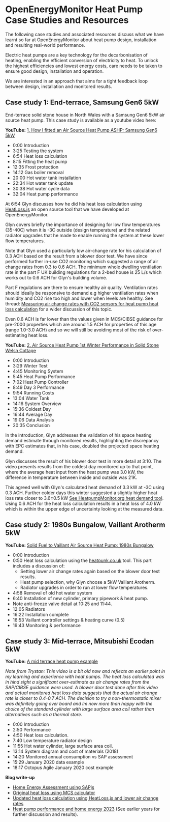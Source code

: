 # OpenEnergyMonitor Heat Pump Case Studies and Resources

The following case studies and associated resources discuss what we have learnt so far at OpenEnergyMonitor about heat pump design, installation and resulting real-world performance.

Electric heat pumps are a key technology for the decarbonisation of heating, enabling the efficient conversion of electricity to heat. To unlock the highest efficiencies and lowest energy costs, care needs to be taken to ensure good design, installation and operation.

We are interested in an approach that aims for a tight feedback loop between design, installation and monitored results.

## Case study 1: End-terrace, Samsung Gen6 5kW

End-terrace solid stone house in North Wales with a Samsung Gen6 5kW air source heat pump. This case study is available as a youtube video here:

**YouTube:**  [1. How I fitted an Air Source Heat Pump ASHP: Samsung Gen6 5kW](https://www.youtube.com/watch?v=Hyv_vQEvHgo)

  - 0:00 Introduction
  - 3:25 Testing the system
  - 6:54 Heat loss calculation
  - 8:15 Fitting the heat pump
  - 12:35 Frost protection
  - 14:12 Gas boiler removal
  - 20:00 Hot water tank installation
  - 22:34 Hot water tank update
  - 30:38 Hot water cycle data
  - 32:04 Heat pump performance

At 6:54 Glyn discusses how he did his heat loss calculation using [HeatLoss.js](https://openenergymonitor.org/heatlossjs) an open source tool that we have developed at OpenEnergyMonitor. 

Glyn covers briefly the importance of designing for low flow temperatures (35-40C) when it is -3C outside (design temperature) and the related radiator upgrades that he made to enable running the system at these lower flow temperatures.

Note that Glyn used a particularly low air-change rate for his calculation of 0.3 ACH based on the result from a blower door test. We have since performed further in-use CO2 monitoring which suggested a range of air change rates from 0.3 to 0.6 ACH. The minimum whole dwelling ventilation rate in the part F UK building regulations for a 2-bed house is 25 L/s which works out to 0.6 ACH for Glyn's building volume. 

Part F regulations are there to ensure healthy air quality. Ventilation rates should ideally be responsive to demand e.g higher ventilation rates when humidity and CO2 rise too high and lower when levels are healthy. See thread: [Measuring air change rates with CO2 sensors for heat pump heat loss calculation](https://community.openenergymonitor.org/t/measuring-air-change-rates-with-co2-sensors-for-heat-pump-heat-loss-calculation/25817) for a wider discussion of this topic.

Even 0.6 ACH is far lower than the values given in MCS/CIBSE guidance for pre-2000 properties which are around 1.5 ACH for properties of this age (range 1.0-3.0 ACH) and so we will still be avoiding most of the risk of over-estimating heat loss.

**YouTube:** [2. Air Source Heat Pump 1st Winter Performance in Solid Stone Welsh Cottage](https://www.youtube.com/watch?v=kkNx2oSO-S4)

- 0:00 Introduction
- 3:29 Winter Test
- 4:45 Monitoring System
- 5:45 Heat Pump Performance
- 7:02 Heat Pump Controller
- 8:49 Day 3 Performance
- 9:54 Running Costs
- 13:04 Water Tank
- 14:16 System Overview
- 15:36 Coldest Day
- 16:44 Average Day
- 19:06 Data Analysis
- 20:35 Conclusion

In the introduction, Glyn addresses the validation of his space heating demand estimate through monitored results, highlighting the discrepancy with EPC estimates that, in his case, doubled the projected space heating demand. 

Glyn discusses the result of his blower door test in more detail at 3:10. The video presents results from the coldest day monitored up to that point, where the average heat input from the heat pump was 3.0 kW, the difference in temperature between inside and outside was 21K.

This agreed well with Glyn's calculated heat demand of 3.3 kW at -3C using 0.3 ACH. Further colder days this winter suggested a slightly higher heat loss rate closer to 3.6±0.5 kW [See HeatpumpMonitor.org heat demand tool](https://heatpumpmonitor.org/heatloss?id=4). Using 0.6 ACH for the heat loss calculation results in a heat loss of 4.0 kW which is within the upper edge of uncertainty looking at the measured data.

## Case study 2: 1980s Bungalow, Vaillant Arotherm 5kW

**YouTube:** [Solid Fuel to Vaillant Air Source Heat Pump: 1980s Bungalow](https://www.youtube.com/watch?v=bHsp7fDw_bg)

- 0:00 Introduction
- 0:50 Heat loss calculation using the [heatpunk.co.uk](https://heatpunk.co.uk) tool. This part includes a discussion of:
    - Setting lower air change rates again based on the blower door test results. 
    - Heat pump selection, why Glyn choose a 5kW Vaillant Arotherm.
    - Radiator upgrades in order to run at lower flow temperatures.
- 4:58 Removal of old hot water system
- 6:40 Installation of new cylinder, primary pipework & heat pump. 
- Note anti-freeze valve detail at 10:25 and 11:44.
- 12:05 Radiators
- 16:22 Installation complete
- 16:53 Vaillant controller settings & heating curve (0.5)
- 19:43 Monitoring & performance

## Case study 3: Mid-terrace, Mitsubishi Ecodan 5kW

**YouTube:** [A mid terrace heat pump example](https://www.youtube.com/watch?v=m2-_x0XZUSM)

*Note from Trystan: This video is a bit old now and reflects an earlier point in my learning and experience with heat pumps. The heat loss calculated was in hind sight a significant over-estimate as air change rates from the SAP/CIBSE guidance were used. A blower door test done after this video and actual monitored heat loss data suggests that the actual air change rate is closer to 0.4-0.7 ACH. The decision to try a non-thermostatic mixer was definitely going over board and Im now more than happy with the choice of the standard cylinder with large surface area coil rather than alternatives such as a thermal store.*

- 0:00 Introduction
- 2:50 Performance
- 4:50 Heat loss calculation.
- 7:40 Low temperature radiator design
- 11:55 Hot water cylinder, large surface area coil.
- 13:14 System diagram and cost of materials (2018)
- 14:20 Monitored annual consumption vs SAP assessment
- 15:29 January 2020 data example
- 18:17 Octopus Agile January 2020 cost example

**Blog write-up**

- [Home Energy Assessment using SAPjs](https://trystanlea.org.uk/energyassessment)
- [Original heat loss using MCS calculator](https://trystanlea.org.uk/roombyroomheatloss)
- [Updated heat loss calculation using HeatLoss.js and lower air change rates](https://openenergymonitor.org/heatlossjs)
- [Heat pump performance and home energy 2023](https://trystanlea.org.uk/heatpump2023) (See earlier years for further discussion and results).


